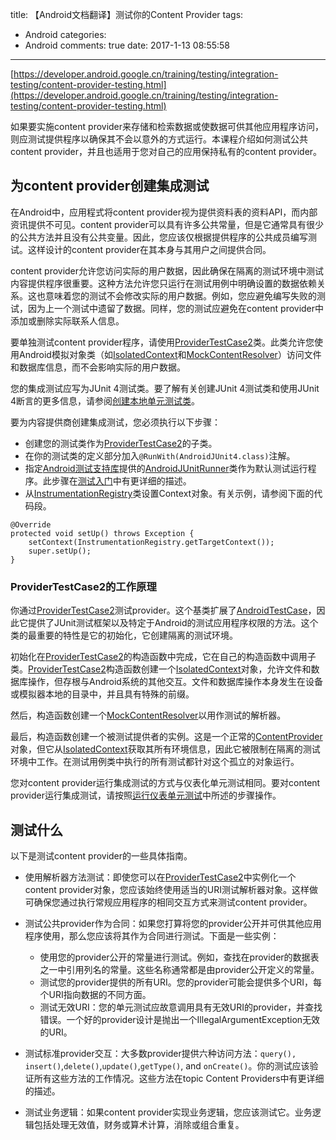 title: 【Android文档翻译】测试你的Content Provider
tags:
  - Android
categories:
  - Android
comments: true
date: 2017-1-13 08:55:58
---

[https://developer.android.google.cn/training/testing/integration-testing/content-provider-testing.html](https://developer.android.google.cn/training/testing/integration-testing/content-provider-testing.html)

如果要实施content provider来存储和检索数据或使数据可供其他应用程序访问，则应测试提供程序以确保其不会以意外的方式运行。本课程介绍如何测试公共content provider，并且也适用于您对自己的应用保持私有的content provider。

## 为content provider创建集成测试

在Android中，应用程式将content provider视为提供资料表的资料API，而内部资讯提供不可见。content provider可以具有许多公共常量，但是它通常具有很少的公共方法并且没有公共变量。因此，您应该仅根据提供程序的公共成员编写测试。这样设计的content provider在其本身与其用户之间提供合同。

content provider允许您访问实际的用户数据，因此确保在隔离的测试环境中测试内容提供程序很重要。这种方法允许您只运行在测试用例中明确设置的数据依赖关系。这也意味着您的测试不会修改实际的用户数据。例如，您应避免编写失败的测试，因为上一个测试中遗留了数据。同样，您的测试应避免在content provider中添加或删除实际联系人信息。

要单独测试content provider程序，请使用[ProviderTestCase2](https://developer.android.google.cn/reference/android/test/ProviderTestCase2.html)类。此类允许您使用Android模拟对象类（如[IsolatedContext](https://developer.android.google.cn/reference/android/test/IsolatedContext.html)和[MockContentResolver](https://developer.android.google.cn/reference/android/test/mock/MockContentResolver.html)）访问文件和数据库信息，而不会影响实际的用户数据。

您的集成测试应写为JUnit 4测试类。要了解有关创建JUnit 4测试类和使用JUnit 4断言的更多信息，请参阅[创建本地单元测试类](/2017/01/11/【Android文档翻译】构建本地单元测试/#创建本地单元测试类)。

要为内容提供商创建集成测试，您必须执行以下步骤：

- 创建您的测试类作为[ProviderTestCase2](https://developer.android.google.cn/reference/android/test/ProviderTestCase2.html)的子类。
- 在你的测试类的定义部分加入`@RunWith(AndroidJUnit4.class)`注解。
- 指定[Android测试支持库](https://developer.android.google.cn/tools/testing-support-library/index.html)提供的[AndroidJUnitRunner](https://developer.android.google.cn/reference/android/support/test/runner/AndroidJUnitRunner.html)类作为默认测试运行程序。此步骤在[测试入门](/2017/01/11/【Android文档翻译】入门测试/)中有更详细的描述。
- 从[InstrumentationRegistry](https://developer.android.google.cn/reference/android/support/test/InstrumentationRegistry.html)类设置Context对象。有关示例，请参阅下面的代码段。

```
@Override
protected void setUp() throws Exception {
    setContext(InstrumentationRegistry.getTargetContext());
    super.setUp();
}
```

### ProviderTestCase2的工作原理

你通过[ProviderTestCase2](https://developer.android.google.cn/reference/android/test/ProviderTestCase2.html)测试provider。这个基类扩展了[AndroidTestCase](https://developer.android.google.cn/reference/android/test/AndroidTestCase.html)，因此它提供了JUnit测试框架以及特定于Android的测试应用程序权限的方法。这个类的最重要的特性是它的初始化，它创建隔离的测试环境。

初始化在[ProviderTestCase2](https://developer.android.google.cn/reference/android/test/ProviderTestCase2.html)的构造函数中完成，它在自己的构造函数中调用子类。[ProviderTestCase2](https://developer.android.google.cn/reference/android/test/ProviderTestCase2.html)构造函数创建一个[IsolatedContext](https://developer.android.google.cn/reference/android/test/IsolatedContext.html)对象，允许文件和数据库操作，但存根与Android系统的其他交互。文件和数据库操作本身发生在设备或模拟器本地的目录中，并且具有特殊的前缀。

然后，构造函数创建一个[MockContentResolver](https://developer.android.google.cn/reference/android/test/mock/MockContentResolver.html)以用作测试的解析器。

最后，构造函数创建一个被测试提供者的实例。这是一个正常的[ContentProvider](https://developer.android.google.cn/reference/android/content/ContentProvider.html)对象，但它从[IsolatedContext](https://developer.android.google.cn/reference/android/test/IsolatedContext.html)获取其所有环境信息，因此它被限制在隔离的测试环境中工作。在测试用例类中执行的所有测试都针对这个孤立的对象运行。

您对content provider运行集成测试的方式与仪表化单元测试相同。要对content provider运行集成测试，请按照[运行仪表单元测试](/2017/01/11/【Android文档翻译】构建仪表化单元测试/#运行仪表单元测试)中所述的步骤操作。

## 测试什么

以下是测试content provider的一些具体指南。

- 使用解析器方法测试：即使您可以在[ProviderTestCase2](https://developer.android.google.cn/reference/android/test/ProviderTestCase2.html)中实例化一个content provider对象，您应该始终使用适当的URI测试解析器对象。这样做可确保您通过执行常规应用程序的相同交互方式来测试content provider。
- 测试公共provider作为合同：如果您打算将您的provider公开并可供其他应用程序使用，那么您应该将其作为合同进行测试。下面是一些实例：

	- 使用您的provider公开的常量进行测试。例如，查找在provider的数据表之一中引用列名的常量。这些名称通常都是由provider公开定义的常量。
	- 测试您的provider提供的所有URI。您的provider可能会提供多个URI，每个URI指向数据的不同方面。
	- 测试无效URI：您的单元测试应故意调用具有无效URI的provider，并查找错误。一个好的provider设计是抛出一个IllegalArgumentException无效的URI。
- 测试标准provider交互：大多数provider提供六种访问方法：`query(), insert()`,`delete()`,`update()`,`getType()`, and `onCreate()`。你的测试应该验证所有这些方法的工作情况。这些方法在topic Content Providers中有更详细的描述。
- 测试业务逻辑：如果content provider实现业务逻辑，您应该测试它。业务逻辑包括处理无效值，财务或算术计算，消除或组合重复。







